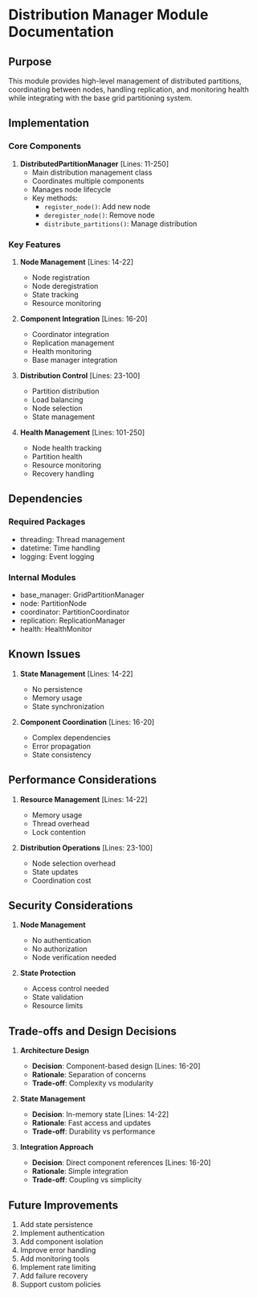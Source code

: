 # Distribution Manager Module Documentation

## Purpose

This module provides high-level management of distributed partitions, coordinating between nodes, handling replication, and monitoring health while integrating with the base grid partitioning system.

## Implementation

### Core Components

1. **DistributedPartitionManager** [Lines: 11-250]
   - Main distribution management class
   - Coordinates multiple components
   - Manages node lifecycle
   - Key methods:
     - `register_node()`: Add new node
     - `deregister_node()`: Remove node
     - `distribute_partitions()`: Manage distribution

### Key Features

1. **Node Management** [Lines: 14-22]

   - Node registration
   - Node deregistration
   - State tracking
   - Resource monitoring

2. **Component Integration** [Lines: 16-20]

   - Coordinator integration
   - Replication management
   - Health monitoring
   - Base manager integration

3. **Distribution Control** [Lines: 23-100]

   - Partition distribution
   - Load balancing
   - Node selection
   - State management

4. **Health Management** [Lines: 101-250]
   - Node health tracking
   - Partition health
   - Resource monitoring
   - Recovery handling

## Dependencies

### Required Packages

- threading: Thread management
- datetime: Time handling
- logging: Event logging

### Internal Modules

- base_manager: GridPartitionManager
- node: PartitionNode
- coordinator: PartitionCoordinator
- replication: ReplicationManager
- health: HealthMonitor

## Known Issues

1. **State Management** [Lines: 14-22]

   - No persistence
   - Memory usage
   - State synchronization

2. **Component Coordination** [Lines: 16-20]
   - Complex dependencies
   - Error propagation
   - State consistency

## Performance Considerations

1. **Resource Management** [Lines: 14-22]

   - Memory usage
   - Thread overhead
   - Lock contention

2. **Distribution Operations** [Lines: 23-100]
   - Node selection overhead
   - State updates
   - Coordination cost

## Security Considerations

1. **Node Management**

   - No authentication
   - No authorization
   - Node verification needed

2. **State Protection**
   - Access control needed
   - State validation
   - Resource limits

## Trade-offs and Design Decisions

1. **Architecture Design**

   - **Decision**: Component-based design [Lines: 16-20]
   - **Rationale**: Separation of concerns
   - **Trade-off**: Complexity vs modularity

2. **State Management**

   - **Decision**: In-memory state [Lines: 14-22]
   - **Rationale**: Fast access and updates
   - **Trade-off**: Durability vs performance

3. **Integration Approach**
   - **Decision**: Direct component references [Lines: 16-20]
   - **Rationale**: Simple integration
   - **Trade-off**: Coupling vs simplicity

## Future Improvements

1. Add state persistence
2. Implement authentication
3. Add component isolation
4. Improve error handling
5. Add monitoring tools
6. Implement rate limiting
7. Add failure recovery
8. Support custom policies
